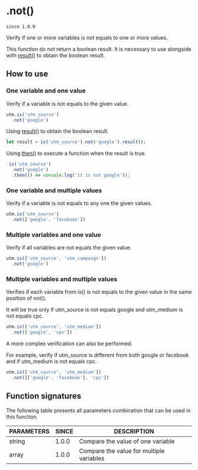 # .not()

`since 1.0.0`

Verify if one or more variables is not equals to one or more values.

This function do not return a boolean result. It is necessary to use alongside with [result()](result.md) to obtain the boolean result.

## How to use

### One variable and one value

Verify if a variable is not equals to the given value.

```js
utm.is('utm_source')
  .not('google')
```

Using [result()](result.md) to obtain the boolean result.

```js
let result = is('utm_source').not('google').result();
```

Using [then()](then.md) to execute a function when the result is true.

```js
.is('utm_source')
  .not('google')
  .then(() => console.log('it is not google'));
```

### One variable and multiple values

Verify if a variable is not equals to any one the given values.

```js
utm.is('utm_source')
  .not(['google', 'facebook'])
```

### Multiple variables and one value

Verify if all variables are not equals the given value.

```js
utm.is(['utm_source', 'utm_campaign'])
  .not('google')
```

### Multiple variables and multiple values

Verifies if each variable from is() is not equals to the given value in the same position of not().

It will be true only if utm_source is not equals google and utm_medium is not equals cpc.

```js
utm.is(['utm_source', 'utm_medium'])
  .not(['google', 'cpc'])
```

A more complex verification can also be performed.

For example, verify if utm_source is different from both google or facebook and if utm_medium is not equals cpc.

```js
utm.is(['utm_source', 'utm_medium'])
  .not([['google', 'facebook'], 'cpc'])
```

## Function signatures

The following table presents all parameters combination that can be used in this function.

| PARAMETERS | SINCE | DESCRIPTION |
| ---------- | ----- | ----------- |
| string     | 1.0.0 | Compare the value of one variable |
| array      | 1.0.0 | Compare the value for multiple variables |
